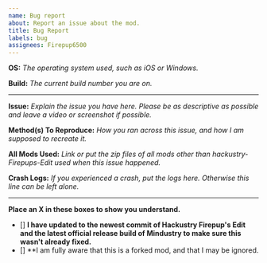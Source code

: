 ```yaml
---
name: Bug report
about: Report an issue about the mod.
title: Bug Report
labels: bug
assignees: Firepup6500
---
```


**OS:** *The operating system used, such as iOS or Windows.*

**Build:** *The current build number you are on.*

---

**Issue:** *Explain the issue you have here. Please be as descriptive as possible and leave a video or screenshot if possible.*

**Method(s) To Reproduce:** *How you ran across this issue, and how I am supposed to recreate it.*

**All Mods Used:** *Link or put the zip files of all mods other than hackustry-Firepups-Edit used when this issue happened.*

**Crash Logs:** *If you experienced a crash, put the logs here. Otherwise this line can be left alone.*

---

**Place an X in these boxes to show you understand.**

- [] **I have updated to the newest commit of Hackustry Firepup's Edit and the latest official release build of Mindustry to make sure this wasn't already fixed.**
- [] **I am fully aware that this is a forked mod, and that I may be ignored.

